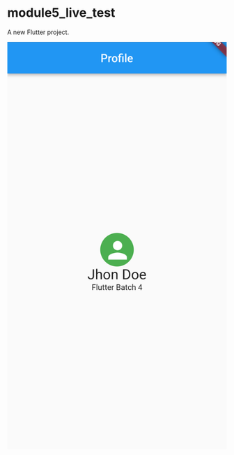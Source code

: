 # module5_live_test

A new Flutter project.

![Alt text](Screenshot_20230911-000142_flutter_live_test.png)